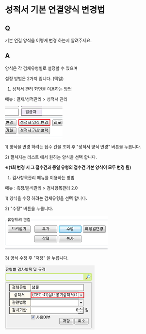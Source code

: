 # 성적서 기본 연결양식 변경법

## Q

기본 연결 양식을 어떻게 변경 하는지 알려주세요.

## A

양식은 각 검체유형별로 설정할 수 있으며

설정 방법은 2가지 입니다. \(택일\)

1. 성적서 관리 화면을 이용하는 방법

메뉴 : 결재/성적관리 &gt; 성적서 관리

![](../.gitbook/assets/01-_7%20%281%29.png)

1\) 양식을 변경 하려는 접수 건을 조회 후 "성적서 양식 변경" 버튼을 누릅니다.

2\) 펼쳐지는 리스트 에서 원하는 양식을 선택 합니다.

**※\(1회 변경 시 그 접수건과 동일 유형의 접수건 기본 양식이 모두 변경 됨\)**

1. 검사항목관리 메뉴를 이용하는 방법

메뉴 : 측정/분석관리 &gt; 검사항목관리 2.0

1\) 양식을 수정 하려는 검체유형을 선택 합니다.

2\) "수정" 버튼을 누릅니다.

![](../.gitbook/assets/02-_8.png)

3\) 양식 수정 후 "저장" 을 누릅니다.

![](../.gitbook/assets/03-_9.png)

